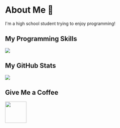 # About Me 👋
I'm a high school student trying to enjoy programming!

## My Programming Skills
<!--![My Skills](https://skillicons.dev/icons?i=html,css,sass,bootstrap,materialui,javascript,vue,php,laravel&theme=light)-->
<!--```json
{
  "JavaScript": [
    "VueJs",
    "ReactJs",
    "SinglightJs"
  ],
  "PHP": [
    "Laravel"
  ],
  "Python": []
}
```-->
![](https://github-readme-stats.vercel.app/api/top-langs/?username=mohammadali-arjomand&theme=react&hide_border=false&include_all_commits=false&count_private=false&layout=compact)

## My GitHub Stats
![](https://github-readme-stats.vercel.app/api?username=mohammadali-arjomand&show_icons=true&theme=react)


## Give Me a Coffee
<a href="https://www.coffeebede.com/mohammadali-arjomand"><img class="img-fluid" height="70px" src="https://coffeebede.ir/DashboardTemplateV2/app-assets/images/banner/default-yellow.svg" /></a>
